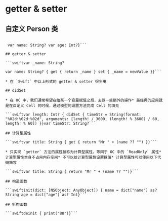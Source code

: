 # getter & setter

## 自定义 Person 类

```swiftclass Person: NSObject {

 var name: String? var age: Int?}```

## getter & setter

```swiftvar _name: String?

var name: String? { get { return _name } set { _name = newValue }}```

* 在 `Swift` 中以上形式的 getter & setter 很少用

## didSet

* 在 OC 中，我们通常希望在给某一个变量赋值之后，去做一些额外的操作* 最经典的应用就是在自定义 Cell 的时候，通过模型的设置方法完成 Cell 的填充

```swiftvar length: Int? { didSet { timeStr = String(format: "%02d:%02d:%02d", arguments: [length! / 3600, (length! % 3600) / 60, length! % 60]) }}var timeStr: String?```

## 计算型属性

```swiftvar title: String { get { return "Mr " + (name ?? "") }}```

* 只实现 `getter` 方法的属性被称为计算型属性，等同于 OC 中的 `ReadOnly` 属性* 计算型属性本身不占用内存空间* 不可以给计算型属性设置数值* 计算型属性可以使用以下代码简写

```swiftvar title: String { return "Mr " + (name ?? "")}```

## 构造函数

```swiftinit(dict: [NSObject: AnyObject]) { name = dict["name"] as? String age = dict["age"] as? Int}```

## 析构函数

```swiftdeinit { print("88")}```


